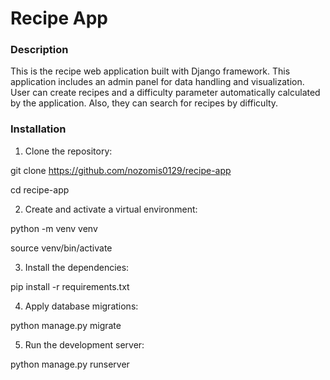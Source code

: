 # Recipe App

### Description

This is the recipe web application built with Django framework. This application includes an admin panel for data handling and visualization. User can create recipes and a difficulty parameter automatically calculated by the application. Also, they can search
for recipes by difficulty.

### Installation

1. Clone the repository:

git clone <https://github.com/nozomis0129/recipe-app>

cd recipe-app

2. Create and activate a virtual environment:

python -m venv venv

source venv/bin/activate

3. Install the dependencies:

pip install -r requirements.txt

4. Apply database migrations:

python manage.py migrate

5. Run the development server:

python manage.py runserver
